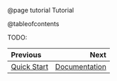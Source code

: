 @page tutorial Tutorial

@tableofcontents

TODO:

<div class="section_buttons">
 
| Previous                        |                         Next |
|:--------------------------------|-----------------------------:|
| [Quick Start](quick-start.html) | [Documentation](topics.html) |
 
</div>
